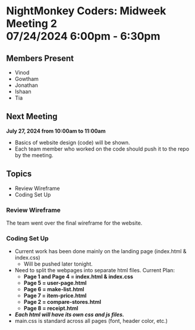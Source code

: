 # NightMonkey Coders: Midweek Meeting 2 <br> 07/24/2024 6:00pm - 6:30pm

## Members Present
- Vinod
- Gowtham
- Jonathan
- Ishaan
- Tia

## Next Meeting
**July 27, 2024 from 10:00am to 11:00am**
- Basics of website design (code) will be shown.
- Each team member who worked on the code should push it to the repo by the meeting.

## Topics
- Review Wireframe
- Coding Set Up

### Review Wireframe
The team went over the final wireframe for the website.

### Coding Set Up
- Current work has been done mainly on the landing page (index.html & index.css)
  - Will be pushed later tonight.
- Need to split the webpages into separate html files. Current Plan:
  - **Page 1 and Page 4 = index.html & index.css**
  - **Page 5 = user-page.html**
  - **Page 6 = make-list.html**
  - **Page 7 = item-price.html**
  - **Page 2 = compare-stores.html**
  - **Page 8 = receipt.html**
- ***Each html will have its own css and js files.***
- main.css is standard across all pages (font, header color, etc.)
